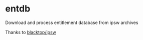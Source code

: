 # entdb

Download and process entitlement database from ipsw archives

Thanks to [blacktop/ipsw](https://github.com/blacktop/ipsw)
